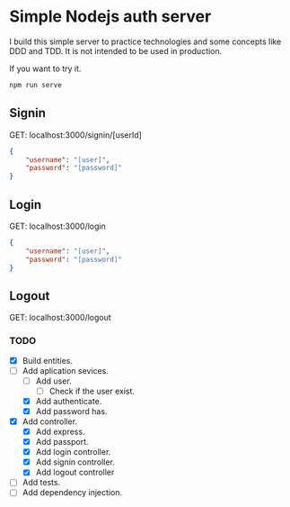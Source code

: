 # Simple Nodejs auth server

I build this simple server to practice technologies and some concepts like DDD and TDD. It is not intended to be used in production.

If you want to try it.

```bash
npm run serve
```

## Signin
GET: localhost:3000/signin/[userId]
```json
{
	"username": "[user]",
	"password": "[password]"
}
```

## Login
GET: localhost:3000/login
```json
{
	"username": "[user]",
	"password": "[password]"
}
```

## Logout
GET: localhost:3000/logout


### TODO
- [x] Build entities.
- [ ] Add aplication sevices.
  - [ ] Add user.
    - [ ] Check if the user exist.
  - [x] Add authenticate.
  - [x] Add password has.
- [x] Add controller.
  - [x] Add express.
  - [x] Add passport.
  - [x] Add login controller.
  - [x] Add signin controller.
  - [x] Add logout controller
 - [ ] Add tests.
 - [ ] Add dependency injection.
